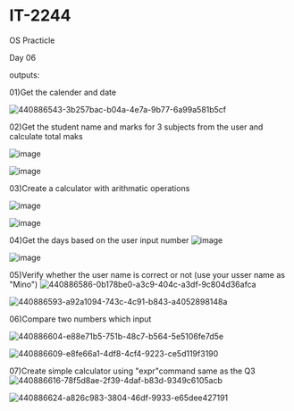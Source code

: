 # IT-2244
OS Practicle

Day 06

outputs:

01)Get the calender and date

![440886543-3b257bac-b04a-4e7a-9b77-6a99a581b5cf](https://github.com/user-attachments/assets/5ad73c92-72ff-4dfc-9750-c580edaae007)

02)Get the student name and marks for 3 subjects from the user and calculate total maks

![image](https://github.com/user-attachments/assets/54d8b24a-a977-416e-b67a-468043f64d4d)


![image](https://github.com/user-attachments/assets/c78f84b0-2079-40de-b54f-2e2225785352)

03)Create a calculator with arithmatic operations

![image](https://github.com/user-attachments/assets/f240cbc6-72b1-4588-a784-81699af5c7b7)

![image](https://github.com/user-attachments/assets/37c3e4b3-62f4-448d-a943-70d15b81bba6)

04)Get the days based on the user input number
![image](https://github.com/user-attachments/assets/7a068180-8a96-46bf-a0db-e69bf58cf241)

![image](https://github.com/user-attachments/assets/1c22e6b7-b9a3-447d-bbec-01f116982795)

05)Verify whether the user name is correct or not (use your usser name as "Mino")
![440886586-0b178be0-a3c9-404c-a3df-9c804d36afca](https://github.com/user-attachments/assets/58f1b24d-509c-4334-8e6b-0d08cc1c021d)

![440886593-a92a1094-743c-4c91-b843-a4052898148a](https://github.com/user-attachments/assets/2ae0bcd8-8503-4b6e-ab8a-f860982b4faa)

06)Compare two numbers which input

![440886604-e88e71b5-751b-48c7-b564-5e5106fe7d5e](https://github.com/user-attachments/assets/6d723c95-5a09-4187-a9bf-404d883dc75e)



![440886609-e8fe66a1-4df8-4cf4-9223-ce5d119f3190](https://github.com/user-attachments/assets/7f47618a-3218-4e93-9a9d-eecc8922c3cc)


07)Create simple calculator using "expr"command same as the Q3
![440886616-78f5d8ae-2f39-4daf-b83d-9349c6105acb](https://github.com/user-attachments/assets/c494270e-2968-4462-a5cb-4e5d81edbcb5)





![440886624-a826c983-3804-46df-9933-e65dee427191](https://github.com/user-attachments/assets/c63cf803-ef83-4528-af08-c5bb5303c7dd)








